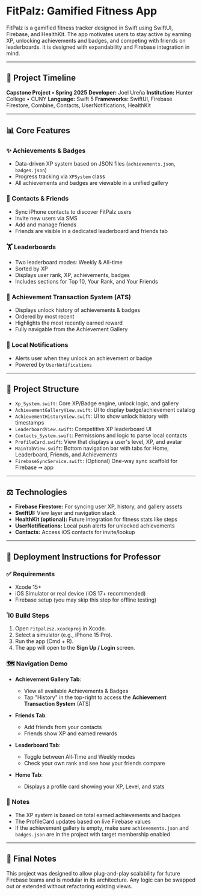 # FitPalz: Gamified Fitness App

FitPalz is a gamified fitness tracker designed in Swift using SwiftUI, Firebase, and HealthKit. The app motivates users to stay active by earning XP, unlocking achievements and badges, and competing with friends on leaderboards. It is designed with expandability and Firebase integration in mind.

---

## 📆 Project Timeline

**Capstone Project • Spring 2025**
**Developer:** Joel Ureña
**Institution:** Hunter College • CUNY
**Language:** Swift 5
**Frameworks:** SwiftUI, Firebase Firestore, Combine, Contacts, UserNotifications, HealthKit

---

## 📊 Core Features

### ✨ Achievements & Badges

* Data-driven XP system based on JSON files (`achievements.json`, `badges.json`)
* Progress tracking via `XPSystem` class
* All achievements and badges are viewable in a unified gallery

### 📲 Contacts & Friends

* Sync iPhone contacts to discover FitPalz users
* Invite new users via SMS
* Add and manage friends
* Friends are visible in a dedicated leaderboard and friends tab

### 🏋️ Leaderboards

* Two leaderboard modes: Weekly & All-time
* Sorted by XP
* Displays user rank, XP, achievements, badges
* Includes sections for Top 10, Your Rank, and Your Friends

### 🔹 Achievement Transaction System (ATS)

* Displays unlock history of achievements & badges
* Ordered by most recent
* Highlights the most recently earned reward
* Fully navigable from the Achievement Gallery

### 🔔 Local Notifications

* Alerts user when they unlock an achievement or badge
* Powered by `UserNotifications`

---

## 📂 Project Structure

* `Xp_System.swift`: Core XP/Badge engine, unlock logic, and gallery
* `AchievementGalleryView.swift`: UI to display badge/achievement catalog
* `AchievementHistoryView.swift`: UI to show unlock history with timestamps
* `LeaderboardView.swift`: Competitive XP leaderboard UI
* `Contacts_System.swift`: Permissions and logic to parse local contacts
* `ProfileCard.swift`: View that displays a user's level, XP, and avatar
* `MainTabView.swift`: Bottom navigation bar with tabs for Home, Leaderboard, Friends, and Achievements
* `FirebaseSyncService.swift`: (Optional) One-way sync scaffold for Firebase ➞ app

---

## ⚖️ Technologies

* **Firebase Firestore:** For syncing user XP, history, and gallery assets
* **SwiftUI:** View layer and navigation stack
* **HealthKit (optional):** Future integration for fitness stats like steps
* **UserNotifications:** Local push alerts for unlocked achievements
* **Contacts:** Access iOS contacts for invite/lookup

---

## 🚀 Deployment Instructions for Professor

### ✅ Requirements

* Xcode 15+
* iOS Simulator or real device (iOS 17+ recommended)
* Firebase setup (you may skip this step for offline testing)

### Ἶ0 Build Steps

1. Open `Fitpalzsz.xcodeproj` in Xcode.
2. Select a simulator (e.g., iPhone 15 Pro).
3. Run the app (Cmd + R).
4. The app will open to the **Sign Up / Login** screen.

### 🗺 Navigation Demo

* **Achievement Gallery Tab**:

  * View all available Achievements & Badges
  * Tap "History" in the top-right to access the **Achievement Transaction System** (ATS)
* **Friends Tab**:

  * Add friends from your contacts
  * Friends show XP and earned rewards
* **Leaderboard Tab**:

  * Toggle between All-Time and Weekly modes
  * Check your own rank and see how your friends compare
* **Home Tab**:

  * Displays a profile card showing your XP, Level, and stats

### 🎨 Notes

* The XP system is based on total earned achievements and badges
* The ProfileCard updates based on live Firebase values
* If the achievement gallery is empty, make sure `achievements.json` and `badges.json` are in the project with target membership enabled

---

## 📅 Final Notes

This project was designed to allow plug-and-play scalability for future Firebase teams and is modular in its architecture. Any logic can be swapped out or extended without refactoring existing views.

